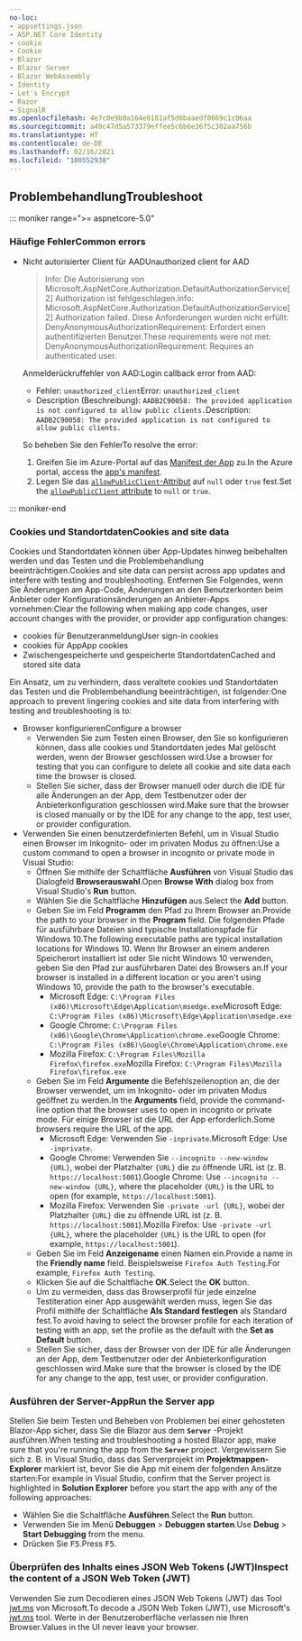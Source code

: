 ```yaml
---
no-loc:
- appsettings.json
- ASP.NET Core Identity
- cookie
- Cookie
- Blazor
- Blazor Server
- Blazor WebAssembly
- Identity
- Let's Encrypt
- Razor
- SignalR
ms.openlocfilehash: 4e7c0e9b0a164e0181af5d6baaedf0669c1c06aa
ms.sourcegitcommit: a49c47d5a573379effee5c6b6e36f5c302aa756b
ms.translationtype: HT
ms.contentlocale: de-DE
ms.lasthandoff: 02/16/2021
ms.locfileid: "100552938"
---
```

## <a name="troubleshoot"></a><span data-ttu-id="bb821-101">Problembehandlung</span><span class="sxs-lookup"><span data-stu-id="bb821-101">Troubleshoot</span></span>

::: moniker range=">= aspnetcore-5.0"

### <a name="common-errors"></a><span data-ttu-id="bb821-102">Häufige Fehler</span><span class="sxs-lookup"><span data-stu-id="bb821-102">Common errors</span></span>

* <span data-ttu-id="bb821-103">Nicht autorisierter Client für AAD</span><span class="sxs-lookup"><span data-stu-id="bb821-103">Unauthorized client for AAD</span></span>

  > <span data-ttu-id="bb821-104">Info: Die Autorisierung von Microsoft.AspNetCore.Authorization.DefaultAuthorizationService[2] Authorization ist fehlgeschlagen.</span><span class="sxs-lookup"><span data-stu-id="bb821-104">info: Microsoft.AspNetCore.Authorization.DefaultAuthorizationService[2] Authorization failed.</span></span> <span data-ttu-id="bb821-105">Diese Anforderungen wurden nicht erfüllt: DenyAnonymousAuthorizationRequirement: Erfordert einen authentifizierten Benutzer.</span><span class="sxs-lookup"><span data-stu-id="bb821-105">These requirements were not met: DenyAnonymousAuthorizationRequirement: Requires an authenticated user.</span></span>

  <span data-ttu-id="bb821-106">Anmelderückruffehler von AAD:</span><span class="sxs-lookup"><span data-stu-id="bb821-106">Login callback error from AAD:</span></span>

  * <span data-ttu-id="bb821-107">Fehler: `unauthorized_client`</span><span class="sxs-lookup"><span data-stu-id="bb821-107">Error: `unauthorized_client`</span></span>
  * <span data-ttu-id="bb821-108">Description (Beschreibung): `AADB2C90058: The provided application is not configured to allow public clients.`</span><span class="sxs-lookup"><span data-stu-id="bb821-108">Description: `AADB2C90058: The provided application is not configured to allow public clients.`</span></span>

  <span data-ttu-id="bb821-109">So beheben Sie den Fehler</span><span class="sxs-lookup"><span data-stu-id="bb821-109">To resolve the error:</span></span>

  1. <span data-ttu-id="bb821-110">Greifen Sie im Azure-Portal auf das [Manifest der App](/azure/active-directory/develop/reference-app-manifest) zu.</span><span class="sxs-lookup"><span data-stu-id="bb821-110">In the Azure portal, access the [app's manifest](/azure/active-directory/develop/reference-app-manifest).</span></span>
  1. <span data-ttu-id="bb821-111">Legen Sie das [`allowPublicClient`-Attribut](/azure/active-directory/develop/reference-app-manifest#allowpublicclient-attribute) auf `null` oder `true` fest.</span><span class="sxs-lookup"><span data-stu-id="bb821-111">Set the [`allowPublicClient` attribute](/azure/active-directory/develop/reference-app-manifest#allowpublicclient-attribute) to `null` or `true`.</span></span>

::: moniker-end

### <a name="cookies-and-site-data"></a><span data-ttu-id="bb821-112">Cookies und Standortdaten</span><span class="sxs-lookup"><span data-stu-id="bb821-112">Cookies and site data</span></span>

<span data-ttu-id="bb821-113">Cookies und Standortdaten können über App-Updates hinweg beibehalten werden und das Testen und die Problembehandlung beeinträchtigen.</span><span class="sxs-lookup"><span data-stu-id="bb821-113">Cookies and site data can persist across app updates and interfere with testing and troubleshooting.</span></span> <span data-ttu-id="bb821-114">Entfernen Sie Folgendes, wenn Sie Änderungen am App-Code, Änderungen an den Benutzerkonten beim Anbieter oder Konfigurationsänderungen an Anbieter-Apps vornehmen:</span><span class="sxs-lookup"><span data-stu-id="bb821-114">Clear the following when making app code changes, user account changes with the provider, or provider app configuration changes:</span></span>

* <span data-ttu-id="bb821-115">cookies für Benutzeranmeldung</span><span class="sxs-lookup"><span data-stu-id="bb821-115">User sign-in cookies</span></span>
* <span data-ttu-id="bb821-116">cookies für App</span><span class="sxs-lookup"><span data-stu-id="bb821-116">App cookies</span></span>
* <span data-ttu-id="bb821-117">Zwischengespeicherte und gespeicherte Standortdaten</span><span class="sxs-lookup"><span data-stu-id="bb821-117">Cached and stored site data</span></span>

<span data-ttu-id="bb821-118">Ein Ansatz, um zu verhindern, dass veraltete cookies und Standortdaten das Testen und die Problembehandlung beeinträchtigen, ist folgender:</span><span class="sxs-lookup"><span data-stu-id="bb821-118">One approach to prevent lingering cookies and site data from interfering with testing and troubleshooting is to:</span></span>

* <span data-ttu-id="bb821-119">Browser konfigurieren</span><span class="sxs-lookup"><span data-stu-id="bb821-119">Configure a browser</span></span>
  * <span data-ttu-id="bb821-120">Verwenden Sie zum Testen einen Browser, den Sie so konfigurieren können, dass alle cookies und Standortdaten jedes Mal gelöscht werden, wenn der Browser geschlossen wird.</span><span class="sxs-lookup"><span data-stu-id="bb821-120">Use a browser for testing that you can configure to delete all cookie and site data each time the browser is closed.</span></span>
  * <span data-ttu-id="bb821-121">Stellen Sie sicher, dass der Browser manuell oder durch die IDE für alle Änderungen an der App, dem Testbenutzer oder der Anbieterkonfiguration geschlossen wird.</span><span class="sxs-lookup"><span data-stu-id="bb821-121">Make sure that the browser is closed manually or by the IDE for any change to the app, test user, or provider configuration.</span></span>
* <span data-ttu-id="bb821-122">Verwenden Sie einen benutzerdefinierten Befehl, um in Visual Studio einen Browser im Inkognito- oder im privaten Modus zu öffnen:</span><span class="sxs-lookup"><span data-stu-id="bb821-122">Use a custom command to open a browser in incognito or private mode in Visual Studio:</span></span>
  * <span data-ttu-id="bb821-123">Öffnen Sie mithilfe der Schaltfläche **Ausführen** von Visual Studio das Dialogfeld **Browserauswahl**.</span><span class="sxs-lookup"><span data-stu-id="bb821-123">Open **Browse With** dialog box from Visual Studio's **Run** button.</span></span>
  * <span data-ttu-id="bb821-124">Wählen Sie die Schaltfläche **Hinzufügen** aus.</span><span class="sxs-lookup"><span data-stu-id="bb821-124">Select the **Add** button.</span></span>
  * <span data-ttu-id="bb821-125">Geben Sie im Feld **Programm** den Pfad zu Ihrem Browser an.</span><span class="sxs-lookup"><span data-stu-id="bb821-125">Provide the path to your browser in the **Program** field.</span></span> <span data-ttu-id="bb821-126">Die folgenden Pfade für ausführbare Dateien sind typische Installationspfade für Windows 10.</span><span class="sxs-lookup"><span data-stu-id="bb821-126">The following executable paths are typical installation locations for Windows 10.</span></span> <span data-ttu-id="bb821-127">Wenn Ihr Browser an einem anderen Speicherort installiert ist oder Sie nicht Windows 10 verwenden, geben Sie den Pfad zur ausführbaren Datei des Browsers an.</span><span class="sxs-lookup"><span data-stu-id="bb821-127">If your browser is installed in a different location or you aren't using Windows 10, provide the path to the browser's executable.</span></span>
    * <span data-ttu-id="bb821-128">Microsoft Edge: `C:\Program Files (x86)\Microsoft\Edge\Application\msedge.exe`</span><span class="sxs-lookup"><span data-stu-id="bb821-128">Microsoft Edge: `C:\Program Files (x86)\Microsoft\Edge\Application\msedge.exe`</span></span>
    * <span data-ttu-id="bb821-129">Google Chrome: `C:\Program Files (x86)\Google\Chrome\Application\chrome.exe`</span><span class="sxs-lookup"><span data-stu-id="bb821-129">Google Chrome: `C:\Program Files (x86)\Google\Chrome\Application\chrome.exe`</span></span>
    * <span data-ttu-id="bb821-130">Mozilla Firefox: `C:\Program Files\Mozilla Firefox\firefox.exe`</span><span class="sxs-lookup"><span data-stu-id="bb821-130">Mozilla Firefox: `C:\Program Files\Mozilla Firefox\firefox.exe`</span></span>
  * <span data-ttu-id="bb821-131">Geben Sie im Feld **Argumente** die Befehlszeilenoption an, die der Browser verwendet, um im Inkognito- oder im privaten Modus geöffnet zu werden.</span><span class="sxs-lookup"><span data-stu-id="bb821-131">In the **Arguments** field, provide the command-line option that the browser uses to open in incognito or private mode.</span></span> <span data-ttu-id="bb821-132">Für einige Browser ist die URL der App erforderlich.</span><span class="sxs-lookup"><span data-stu-id="bb821-132">Some browsers require the URL of the app.</span></span>
    * <span data-ttu-id="bb821-133">Microsoft Edge: Verwenden Sie `-inprivate`.</span><span class="sxs-lookup"><span data-stu-id="bb821-133">Microsoft Edge: Use `-inprivate`.</span></span>
    * <span data-ttu-id="bb821-134">Google Chrome: Verwenden Sie `--incognito --new-window {URL}`, wobei der Platzhalter `{URL}` die zu öffnende URL ist (z. B. `https://localhost:5001`).</span><span class="sxs-lookup"><span data-stu-id="bb821-134">Google Chrome: Use `--incognito --new-window {URL}`, where the placeholder `{URL}` is the URL to open (for example, `https://localhost:5001`).</span></span>
    * <span data-ttu-id="bb821-135">Mozilla Firefox: Verwenden Sie `-private -url {URL}`, wobei der Platzhalter `{URL}` die zu öffnende URL ist (z. B. `https://localhost:5001`).</span><span class="sxs-lookup"><span data-stu-id="bb821-135">Mozilla Firefox: Use `-private -url {URL}`, where the placeholder `{URL}` is the URL to open (for example, `https://localhost:5001`).</span></span>
  * <span data-ttu-id="bb821-136">Geben Sie im Feld **Anzeigename** einen Namen ein.</span><span class="sxs-lookup"><span data-stu-id="bb821-136">Provide a name in the **Friendly name** field.</span></span> <span data-ttu-id="bb821-137">Beispielsweise `Firefox Auth Testing`.</span><span class="sxs-lookup"><span data-stu-id="bb821-137">For example, `Firefox Auth Testing`.</span></span>
  * <span data-ttu-id="bb821-138">Klicken Sie auf die Schaltfläche **OK**.</span><span class="sxs-lookup"><span data-stu-id="bb821-138">Select the **OK** button.</span></span>
  * <span data-ttu-id="bb821-139">Um zu vermeiden, dass das Browserprofil für jede einzelne Testiteration einer App ausgewählt werden muss, legen Sie das Profil mithilfe der Schaltfläche **Als Standard festlegen** als Standard fest.</span><span class="sxs-lookup"><span data-stu-id="bb821-139">To avoid having to select the browser profile for each iteration of testing with an app, set the profile as the default with the **Set as Default** button.</span></span>
  * <span data-ttu-id="bb821-140">Stellen Sie sicher, dass der Browser von der IDE für alle Änderungen an der App, dem Testbenutzer oder der Anbieterkonfiguration geschlossen wird.</span><span class="sxs-lookup"><span data-stu-id="bb821-140">Make sure that the browser is closed by the IDE for any change to the app, test user, or provider configuration.</span></span>

### <a name="run-the-server-app"></a><span data-ttu-id="bb821-141">Ausführen der Server-App</span><span class="sxs-lookup"><span data-stu-id="bb821-141">Run the Server app</span></span>

<span data-ttu-id="bb821-142">Stellen Sie beim Testen und Beheben von Problemen bei einer gehosteten Blazor-App sicher, dass Sie die Blazor aus dem **`Server`** -Projekt ausführen.</span><span class="sxs-lookup"><span data-stu-id="bb821-142">When testing and troubleshooting a hosted Blazor app, make sure that you're running the app from the **`Server`** project.</span></span> <span data-ttu-id="bb821-143">Vergewissern Sie sich z. B. in Visual Studio, dass das Serverprojekt im **Projektmappen-Explorer** markiert ist, bevor Sie die App mit einem der folgenden Ansätze starten:</span><span class="sxs-lookup"><span data-stu-id="bb821-143">For example in Visual Studio, confirm that the Server project is highlighted in **Solution Explorer** before you start the app with any of the following approaches:</span></span>

* <span data-ttu-id="bb821-144">Wählen Sie die Schaltfläche **Ausführen**.</span><span class="sxs-lookup"><span data-stu-id="bb821-144">Select the **Run** button.</span></span>
* <span data-ttu-id="bb821-145">Verwenden Sie im Menü **Debuggen** > **Debuggen starten**.</span><span class="sxs-lookup"><span data-stu-id="bb821-145">Use **Debug** > **Start Debugging** from the menu.</span></span>
* <span data-ttu-id="bb821-146">Drücken Sie <kbd>F5</kbd>.</span><span class="sxs-lookup"><span data-stu-id="bb821-146">Press <kbd>F5</kbd>.</span></span>

### <a name="inspect-the-content-of-a-json-web-token-jwt"></a><span data-ttu-id="bb821-147">Überprüfen des Inhalts eines JSON Web Tokens (JWT)</span><span class="sxs-lookup"><span data-stu-id="bb821-147">Inspect the content of a JSON Web Token (JWT)</span></span>

<span data-ttu-id="bb821-148">Verwenden Sie zum Decodieren eines JSON Web Tokens (JWT) das Tool [jwt.ms](https://jwt.ms/) von Microsoft.</span><span class="sxs-lookup"><span data-stu-id="bb821-148">To decode a JSON Web Token (JWT), use Microsoft's [jwt.ms](https://jwt.ms/) tool.</span></span> <span data-ttu-id="bb821-149">Werte in der Benutzeroberfläche verlassen nie Ihren Browser.</span><span class="sxs-lookup"><span data-stu-id="bb821-149">Values in the UI never leave your browser.</span></span>
